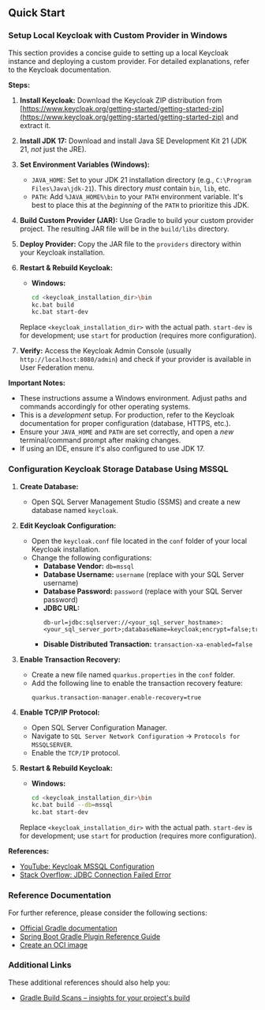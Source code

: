 ## Quick Start

### Setup Local Keycloak with Custom Provider in Windows

This section provides a concise guide to setting up a local Keycloak instance and deploying a custom provider. For detailed explanations, refer to the Keycloak documentation.

**Steps:**

1.  **Install Keycloak:** Download the Keycloak ZIP distribution from [https://www.keycloak.org/getting-started/getting-started-zip](https://www.keycloak.org/getting-started/getting-started-zip) and extract it.

2.  **Install JDK 17:** Download and install Java SE Development Kit 21 (JDK 21, _not_ just the JRE).

3.  **Set Environment Variables (Windows):**

    - `JAVA_HOME`: Set to your JDK 21 installation directory (e.g., `C:\Program Files\Java\jdk-21`). This directory _must_ contain `bin`, `lib`, etc.
    - `PATH`: Add `%JAVA_HOME%\bin` to your `PATH` environment variable. It's best to place this at the _beginning_ of the `PATH` to prioritize this JDK.

4.  **Build Custom Provider (JAR):** Use Gradle to build your custom provider project. The resulting JAR file will be in the `build/libs` directory.

5.  **Deploy Provider:** Copy the JAR file to the `providers` directory within your Keycloak installation.

6.  **Restart & Rebuild Keycloak:**

    - **Windows:**
      ```bash
      cd <keycloak_installation_dir>\bin
      kc.bat build
      kc.bat start-dev
      ```

    Replace `<keycloak_installation_dir>` with the actual path. `start-dev` is for development; use `start` for production (requires more configuration).

7.  **Verify:** Access the Keycloak Admin Console (usually `http://localhost:8080/admin`) and check if your provider is available in User Federation menu.

**Important Notes:**

- These instructions assume a Windows environment. Adjust paths and commands accordingly for other operating systems.
- This is a _development_ setup. For production, refer to the Keycloak documentation for proper configuration (database, HTTPS, etc.).
- Ensure your `JAVA_HOME` and `PATH` are set correctly, and open a _new_ terminal/command prompt after making changes.
- If using an IDE, ensure it's also configured to use JDK 17.

### Configuration Keycloak Storage Database Using MSSQL

1. **Create Database:**

   - Open SQL Server Management Studio (SSMS) and create a new database named `keycloak`.

2. **Edit Keycloak Configuration:**

   - Open the `keycloak.conf` file located in the `conf` folder of your local Keycloak installation.
   - Change the following configurations:
     - **Database Vendor:** `db=mssql`
     - **Database Username:** `username` (replace with your SQL Server username)
     - **Database Password:** `password` (replace with your SQL Server password)
     - **JDBC URL:**
       ```plaintext
       db-url=jdbc:sqlserver://<your_sql_server_hostname>:<your_sql_server_port>;databaseName=keycloak;encrypt=false;trustServerCertificate=true;
       ```
     - **Disable Distributed Transaction:** `transaction-xa-enabled=false`

3. **Enable Transaction Recovery:**

   - Create a new file named `quarkus.properties` in the `conf` folder.
   - Add the following line to enable the transaction recovery feature:
     ```plaintext
     quarkus.transaction-manager.enable-recovery=true
     ```

4. **Enable TCP/IP Protocol:**

   - Open SQL Server Configuration Manager.
   - Navigate to `SQL Server Network Configuration` -> `Protocols for MSSQLSERVER`.
   - Enable the `TCP/IP` protocol.

5. **Restart & Rebuild Keycloak:**

   - **Windows:**
     ```bash
     cd <keycloak_installation_dir>\bin
     kc.bat build --db=mssql
     kc.bat start-dev
     ```

   Replace `<keycloak_installation_dir>` with the actual path. `start-dev` is for development; use `start` for production (requires more configuration).

**References:**

- [YouTube: Keycloak MSSQL Configuration](https://www.youtube.com/watch?v=QeTLzVEchk4)
- [Stack Overflow: JDBC Connection Failed Error](https://stackoverflow.com/questions/18841744/jdbc-connection-failed-error-tcp-ip-connection-to-host-failed)

### Reference Documentation

For further reference, please consider the following sections:

- [Official Gradle documentation](https://docs.gradle.org)
- [Spring Boot Gradle Plugin Reference Guide](https://docs.spring.io/spring-boot/docs/3.2.6/gradle-plugin/reference/html/)
- [Create an OCI image](https://docs.spring.io/spring-boot/docs/3.2.6/gradle-plugin/reference/html/#build-image)

### Additional Links

These additional references should also help you:

- [Gradle Build Scans – insights for your project's build](https://scans.gradle.com#gradle)

